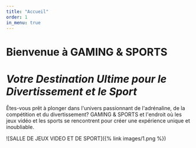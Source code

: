 ```yaml
---
title: "Accueil"
order: 1
in_menu: true
---
```

# Bienvenue à GAMING & SPORTS   
# _Votre Destination Ultime pour le Divertissement et le Sport_ 

Êtes-vous prêt à plonger dans l'univers passionnant de l'adrénaline, de la compétition et du divertissement? GAMING & SPORTS et l'endroit où les jeux vidéo et les sports se rencontrent pour créer une expérience unique et inoubliable.


![SALLE DE JEUX VIDEO ET DE SPORT]({% link images/1.png %}) 